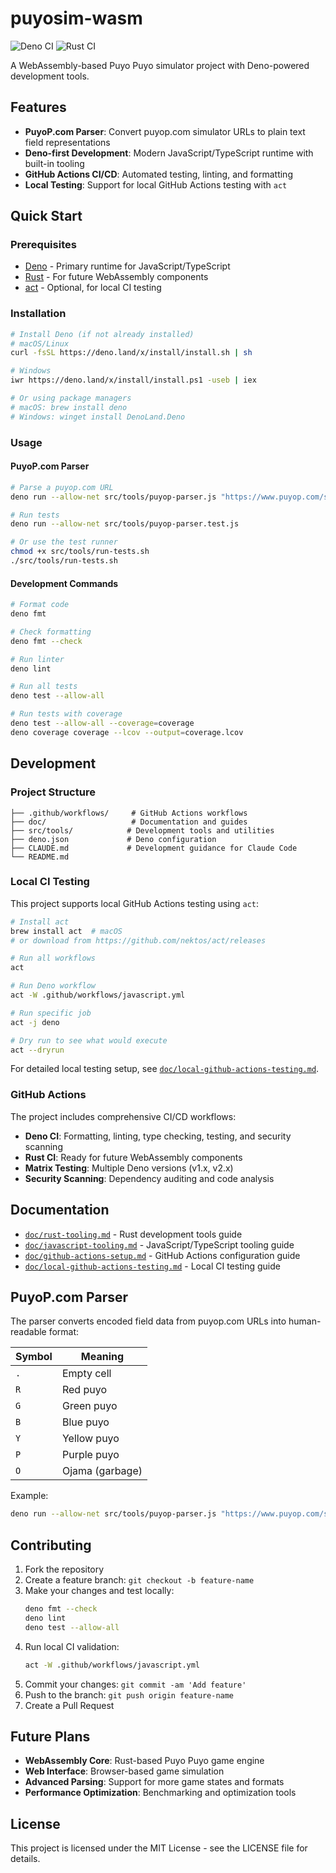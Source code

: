# puyosim-wasm

![Deno CI](https://github.com/your-username/puyosim-wasm/workflows/Deno%20CI/badge.svg)
![Rust CI](https://github.com/your-username/puyosim-wasm/workflows/Rust%20CI/badge.svg)

A WebAssembly-based Puyo Puyo simulator project with Deno-powered development tools.

## Features

- **PuyoP.com Parser**: Convert puyop.com simulator URLs to plain text field representations
- **Deno-first Development**: Modern JavaScript/TypeScript runtime with built-in tooling
- **GitHub Actions CI/CD**: Automated testing, linting, and formatting
- **Local Testing**: Support for local GitHub Actions testing with `act`

## Quick Start

### Prerequisites

- [Deno](https://deno.land/) - Primary runtime for JavaScript/TypeScript
- [Rust](https://rustup.rs/) - For future WebAssembly components
- [act](https://github.com/nektos/act) - Optional, for local CI testing

### Installation

```bash
# Install Deno (if not already installed)
# macOS/Linux
curl -fsSL https://deno.land/x/install/install.sh | sh

# Windows
iwr https://deno.land/x/install/install.ps1 -useb | iex

# Or using package managers
# macOS: brew install deno
# Windows: winget install DenoLand.Deno
```

### Usage

#### PuyoP.com Parser

```bash
# Parse a puyop.com URL
deno run --allow-net src/tools/puyop-parser.js "https://www.puyop.com/s/?_=000"

# Run tests
deno run --allow-net src/tools/puyop-parser.test.js

# Or use the test runner
chmod +x src/tools/run-tests.sh
./src/tools/run-tests.sh
```

#### Development Commands

```bash
# Format code
deno fmt

# Check formatting
deno fmt --check

# Run linter
deno lint

# Run all tests
deno test --allow-all

# Run tests with coverage
deno test --allow-all --coverage=coverage
deno coverage coverage --lcov --output=coverage.lcov
```

## Development

### Project Structure

```
├── .github/workflows/     # GitHub Actions workflows
├── doc/                   # Documentation and guides
├── src/tools/            # Development tools and utilities
├── deno.json             # Deno configuration
├── CLAUDE.md             # Development guidance for Claude Code
└── README.md
```

### Local CI Testing

This project supports local GitHub Actions testing using `act`:

```bash
# Install act
brew install act  # macOS
# or download from https://github.com/nektos/act/releases

# Run all workflows
act

# Run Deno workflow
act -W .github/workflows/javascript.yml

# Run specific job
act -j deno

# Dry run to see what would execute
act --dryrun
```

For detailed local testing setup, see [`doc/local-github-actions-testing.md`](doc/local-github-actions-testing.md).

### GitHub Actions

The project includes comprehensive CI/CD workflows:

- **Deno CI**: Formatting, linting, type checking, testing, and security scanning
- **Rust CI**: Ready for future WebAssembly components
- **Matrix Testing**: Multiple Deno versions (v1.x, v2.x)
- **Security Scanning**: Dependency auditing and code analysis

## Documentation

- [`doc/rust-tooling.md`](doc/rust-tooling.md) - Rust development tools guide
- [`doc/javascript-tooling.md`](doc/javascript-tooling.md) - JavaScript/TypeScript tooling guide  
- [`doc/github-actions-setup.md`](doc/github-actions-setup.md) - GitHub Actions configuration guide
- [`doc/local-github-actions-testing.md`](doc/local-github-actions-testing.md) - Local CI testing guide

## PuyoP.com Parser

The parser converts encoded field data from puyop.com URLs into human-readable format:

| Symbol | Meaning |
|--------|---------|
| `.` | Empty cell |
| `R` | Red puyo |
| `G` | Green puyo |
| `B` | Blue puyo |
| `Y` | Yellow puyo |
| `P` | Purple puyo |
| `O` | Ojama (garbage) |

Example:
```bash
deno run --allow-net src/tools/puyop-parser.js "https://www.puyop.com/s/?_=000"
```

## Contributing

1. Fork the repository
2. Create a feature branch: `git checkout -b feature-name`
3. Make your changes and test locally:
   ```bash
   deno fmt --check
   deno lint
   deno test --allow-all
   ```
4. Run local CI validation:
   ```bash
   act -W .github/workflows/javascript.yml
   ```
5. Commit your changes: `git commit -am 'Add feature'`
6. Push to the branch: `git push origin feature-name`
7. Create a Pull Request

## Future Plans

- **WebAssembly Core**: Rust-based Puyo Puyo game engine
- **Web Interface**: Browser-based game simulation
- **Advanced Parsing**: Support for more game states and formats
- **Performance Optimization**: Benchmarking and optimization tools

## License

This project is licensed under the MIT License - see the LICENSE file for details.